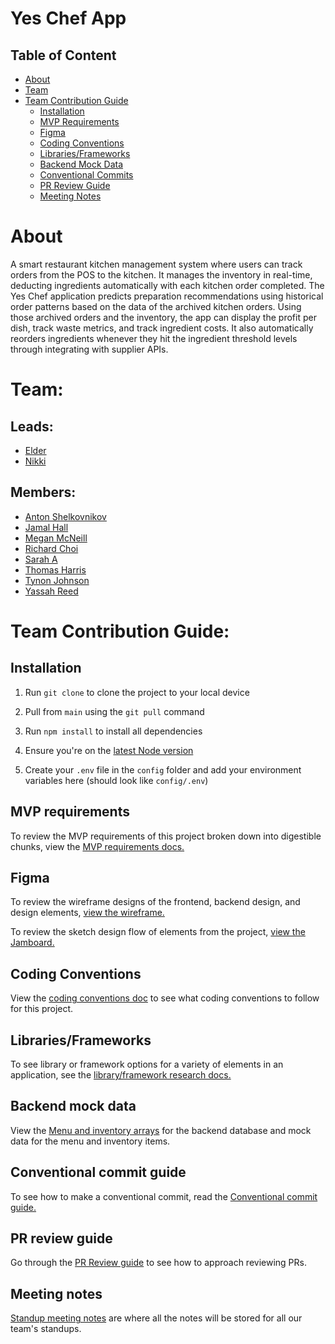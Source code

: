 # Yes Chef App

## Table of Content

- [About](#about)
- [Team](#team)
- [Team Contribution Guide](#team-contribution-guide)
    - [Installation](#installation)
    - [MVP Requirements](#mvp-requirements)
    - [Figma](#figma)
    - [Coding Conventions](#coding-conventions)
    - [Libraries/Frameworks](#librariesframeworks)
    - [Backend Mock Data](#backend-mock-data)
    - [Conventional Commits](#conventional-commit-guide)
    - [PR Review Guide](#pr-review-guide)
    - [Meeting Notes](#meeting-notes)    

# About

A smart restaurant kitchen management system where users can track orders from the POS to the kitchen. It manages the inventory in real-time, deducting ingredients automatically with each kitchen order completed. The Yes Chef application predicts preparation recommendations using historical order patterns based on the data of the archived kitchen orders. Using those archived orders and the inventory, the app can display the profit per dish, track waste metrics, and track ingredient costs. It also automatically reorders ingredients whenever they hit the ingredient threshold levels through integrating with supplier APIs.

# Team:

## Leads:
- [Elder](https://github.com/elderheim)
- [Nikki](https://github.com/code-guppy)

## Members:
- [Anton Shelkovnikov](https://github.com/Antosha9108)
- [Jamal Hall](https://github.com/JamalHall)
- [Megan McNeill](https://github.com/bluethreadmade)
- [Richard Choi](https://github.com/choir241)
- [Sarah A](https://github.com/Sah11-0)
- [Thomas Harris](https://github.com/LodenH16)
- [Tynon Johnson](https://github.com/tdjohnson7)
- [Yassah Reed](https://github.com/Yassahr)


# Team Contribution Guide:

## Installation

1. Run `git clone` to clone the project to your local device

2. Pull from `main` using the `git pull` command

3. Run `npm install` to install all dependencies

3. Ensure you're on the [latest Node version](https://nodejs.org/en/download)

4. Create your `.env` file in the `config` folder and add your environment variables here (should look like `config/.env`)

## MVP requirements

To review the MVP requirements of this project broken down into digestible chunks, view the [MVP requirements docs.](https://docs.google.com/document/d/1L4ml2u57-JFyGDXHCbUYrBwTQwhRcvqpuD_KcdFK-lU/edit?tab=t.0)

## Figma

To review the wireframe designs of the frontend, backend design, and design elements, [view the wireframe.](https://www.figma.com/design/Zn9hc9ws1SAeE7SzRspdTr/team-elder-and-nikki?node-id=0-1&p=f&t=119dg7GReS0V5zAs-0)

To review the sketch design flow of elements from the project, [view the Jamboard.](https://www.figma.com/board/pGe6VXc0myXOjrUHRYqJlh/team-elder-and-nikki-jamboard?node-id=0-1&p=f&t=JizhcF4JLHRyWV6B-0)

## Coding Conventions

View the [coding conventions doc](https://docs.google.com/document/d/1DktER3x-T0YrZp2GoKP3_dsEISIFfcn4lSwKhDIgCaE/edit?tab=t.0) to see what coding conventions to follow for this project.

## Libraries/Frameworks

To see library or framework options for a variety of elements in an application, see the [library/framework research docs.](https://docs.google.com/document/d/1sZcluuOlHF7ttIkxly3LVJzM1CVMBsbvdvfuaCZV2jY/edit?tab=t.0#heading=h.5mqau96ajv7y)

## Backend mock data

View the [Menu and inventory arrays](https://docs.google.com/document/d/1kXmBnlvrd-d3it6-zWGigqS6M3VL5ouMVKxu_-tARbM/edit?tab=t.0) for the backend database and mock data for the menu and inventory items.

## Conventional commit guide

To see how to make a conventional commit, read the [Conventional commit guide.](https://gist.github.com/qoomon/5dfcdf8eec66a051ecd85625518cfd13)

## PR review guide

Go through the [PR Review guide](https://github.com/mawrkus/pull-request-review-guide) to see how to approach reviewing PRs.

## Meeting notes

[Standup meeting notes](https://docs.google.com/document/d/1i2KYr77Qpg5xUJ2sj-EbPQnzb8J6mrjTovT8i4zI2f8/edit?tab=t.0) are where all the notes will be stored for all our team's standups.